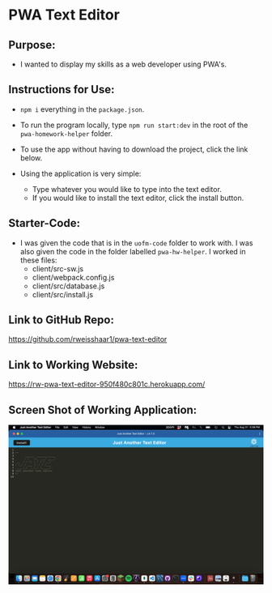# PWA Text Editor

## Purpose:
- I wanted to display my skills as a web developer using PWA's.

## Instructions for Use:
- `npm i` everything in the `package.json`.
- To run the program locally, type `npm run start:dev` in the root of the `pwa-homework-helper` folder.
- To use the app without having to download the project, click the link below.

- Using the application is very simple:
  - Type whatever you would like to type into the text editor. 
  - If you would like to install the text editor, click the install button.

## Starter-Code:
- I was given the code that is in the `uofm-code` folder to work with. I was also given the code in the folder labelled `pwa-hw-helper`. I worked in these files:
  - client/src-sw.js
  - client/webpack.config.js
  - client/src/database.js
  - client/src/install.js

## Link to GitHub Repo:
https://github.com/rweisshaar1/pwa-text-editor

## Link to Working Website:
https://rw-pwa-text-editor-950f480c801c.herokuapp.com/

## Screen Shot of Working Application:
<img src="./screen-shot/screen-shot-jate.png">